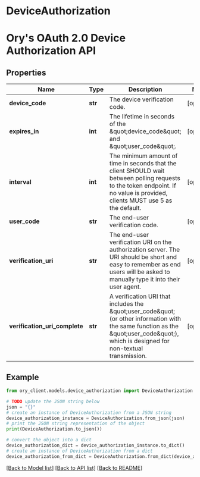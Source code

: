 # DeviceAuthorization

# Ory's OAuth 2.0 Device Authorization API

## Properties

Name | Type | Description | Notes
------------ | ------------- | ------------- | -------------
**device_code** | **str** | The device verification code. | [optional] 
**expires_in** | **int** | The lifetime in seconds of the \&quot;device_code\&quot; and \&quot;user_code\&quot;. | [optional] 
**interval** | **int** | The minimum amount of time in seconds that the client SHOULD wait between polling requests to the token endpoint.  If no value is provided, clients MUST use 5 as the default. | [optional] 
**user_code** | **str** | The end-user verification code. | [optional] 
**verification_uri** | **str** | The end-user verification URI on the authorization server.  The URI should be short and easy to remember as end users will be asked to manually type it into their user agent. | [optional] 
**verification_uri_complete** | **str** | A verification URI that includes the \&quot;user_code\&quot; (or other information with the same function as the \&quot;user_code\&quot;), which is designed for non-textual transmission. | [optional] 

## Example

```python
from ory_client.models.device_authorization import DeviceAuthorization

# TODO update the JSON string below
json = "{}"
# create an instance of DeviceAuthorization from a JSON string
device_authorization_instance = DeviceAuthorization.from_json(json)
# print the JSON string representation of the object
print(DeviceAuthorization.to_json())

# convert the object into a dict
device_authorization_dict = device_authorization_instance.to_dict()
# create an instance of DeviceAuthorization from a dict
device_authorization_from_dict = DeviceAuthorization.from_dict(device_authorization_dict)
```
[[Back to Model list]](../README.md#documentation-for-models) [[Back to API list]](../README.md#documentation-for-api-endpoints) [[Back to README]](../README.md)


